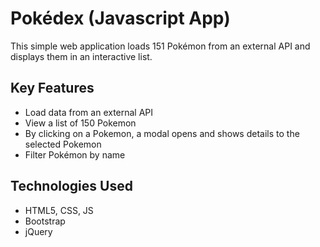 # Pokédex (Javascript App)
This simple web application loads 151 Pokémon from an external API and displays them in an interactive list.

## Key Features
-   Load data from an external API
-   View a list of 150 Pokemon
-   By clicking on a Pokemon, a modal opens and shows details to the selected Pokemon
-   Filter Pokémon by name

## Technologies Used
- HTML5, CSS, JS
- Bootstrap
- jQuery